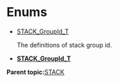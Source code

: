 # Enums

-   [STACK\_GroupId\_T](GUID-250D7E0B-1694-469B-86AF-FD114D976DD3.md)

    The definitions of stack group id.


-   **[STACK\_GroupId\_T](GUID-250D7E0B-1694-469B-86AF-FD114D976DD3.md)**  


**Parent topic:**[STACK](GUID-0D91D610-DAD1-4B1D-9AA7-5578DB846151.md)


